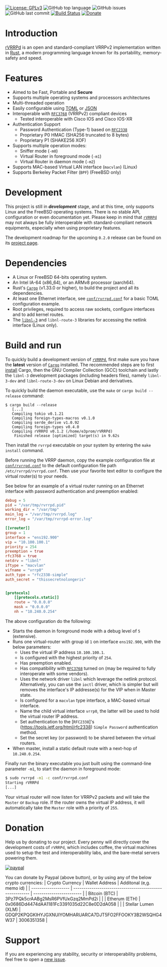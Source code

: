 [![License: GPLv3](https://img.shields.io/badge/License-GPLv3-blue.svg)](https://github.com/e3prom/rVRRPd/blob/master/LICENSE)
![GitHub top language](https://img.shields.io/github/languages/top/e3prom/rvrrpd.svg)
![GitHub issues](https://img.shields.io/github/issues/e3prom/rvrrpd.svg)
![GitHub last commit](https://img.shields.io/github/last-commit/e3prom/rvrrpd.svg)
[![Build Status](https://travis-ci.org/e3prom/rVRRPd.svg?branch=master)](https://travis-ci.org/e3prom/rVRRPd)
[![Donate](https://img.shields.io/badge/Donate-PayPal-green.svg)](https://www.paypal.com/cgi-bin/webscr?cmd=_s-xclick&hosted_button_id=TWE8MESRMWRG8)

# Introduction
[rVRRPd](https://github.com/e3prom/rVRRPd) is an open and standard-compliant VRRPv2 implementation written in [Rust](https://www.rust-lang.org/), a modern programming language known for its portability, memory-safety and speed.

# Features
 * Aimed to be Fast, Portable and **Secure**
 * Supports multiple operating systems and processors architectures
 * Multi-threaded operation
 * Easily configurable using [TOML](https://github.com/toml-lang/toml) or [JSON](https://www.json.org/)
 * Interoperable with [`RFC3768`](https://tools.ietf.org/html/rfc3768) (VRRPv2) compliant devices
   * Tested interoperable with Cisco IOS and Cisco IOS-XR
 * Authentication Support
   * Password Authentication (Type-1) based on [`RFC2338`](https://tools.ietf.org/html/rfc2338)
   * Proprietary P0 HMAC (SHA256 truncated to 8 bytes)
   * Proprietary P1 (SHAKE256 XOF)
 * Supports multiple operation modes:
   * Sniffer mode (`-m0`)
   * Virtual Router in foreground mode (`-m1`)
   * Virtual Router in daemon mode (`-m2`)
 * Supports MAC-based Virtual LAN interface (`macvlan`) (Linux)
 * Supports Berkeley Packet Filter (`BPF`) (FreeBSD only)

# Development
This project is still in **_development_** stage, and at this time, only supports Linux and the FreeBSD operating systems. There is no stable API, configuration or even documentation yet. Please keep in mind that [`rVRRPd`](https://github.com/e3prom/rVRRPd) may not always be fully interoperable with standard-compliant network equipments, especially when using proprietary features.

The development roadmap for the upcoming `0.2.0` release can be found on its [project page](https://github.com/e3prom/rVRRPd/projects/2).

# Dependencies
 * A Linux or FreeBSD 64-bits operating system.
 * An Intel IA-64 (x86_64), or an ARMv8 processor (aarch64).
 * Rust's [`Cargo`](https://doc.rust-lang.org/cargo/) (v1.33.0 or higher), to build the project and all its dependencies.
 * At least one Ethernet interface, see [`conf/rvrrpd.conf`](conf/rvrrpd.conf) for a basic TOML configuration example.
 * Root privileges, required to access raw sockets, configure interfaces and to add kernel routes.
 * The [`libnl-3`](https://www.infradead.org/~tgr/libnl/) and `libnl-route-3` libraries for accessing the netlink interface (Linux only).

# Build and run
To quickly build a development version of [`rVRRPd`](https://github.com/e3prom/rVRRPd), first make sure you have the **latest** version of [`Cargo`](https://doc.rust-lang.org/cargo/) installed. The recommended steps are to first [install](https://doc.rust-lang.org/cargo/getting-started/installation.html) Cargo, then the GNU Compiler Collection (GCC) toolchain and lastly the `libnl-3` development packages (including headers files), namely `libnl-3-dev` and `libnl-route-3-dev` on Linux Debian and derivatives.

To quickly build the daemon executable, use the `make` or `cargo build --release` command:
```console
$ cargo build --release
   [...]
   Compiling tokio v0.1.21
   Compiling foreign-types-macros v0.1.0
   Compiling serde_derive v1.0.92
   Compiling foreign-types v0.4.0
   Compiling rVRRPd v0.1.2 (/home/e3prom/rVRRPd)
    Finished release [optimized] target(s) in 9.62s
```

Then install the `rvrrpd` executable on your system by entering the `make install` command.

Before running the VRRP daemon, copy the example configuration file at [`conf/rvrrpd.conf`](conf/rvrrpd.conf) to the default configuration file path `/etc/rvrrpd/rvrrpd.conf`. Then use your favorite text editor to configure the virtual router(s) to your needs.

See below for an example of a virtual router running on an Ethernet interface with password authentication and preemption enabled:
```TOML
debug = 5
pid = "/var/tmp/rvrrpd.pid"
working_dir = "/var/tmp"
main_log = "/var/tmp/rvrrpd.log"
error_log = "/var/tmp/rvrrpd-error.log"

[[vrouter]]
group = 1
interface = "ens192.900"
vip = "10.100.100.1"
priority = 254
preemption = true
rfc3768 = true
netdrv = "libnl"
iftype = "macvlan"
vifname = "vrrp0"
auth_type = "rfc2338-simple"
auth_secret = "thissecretnolongeris"


[protocols]
    [[protocols.static]]
    route = "0.0.0.0"
    mask = "0.0.0.0"
    nh = "10.240.0.254"
```

The above configuration do the following:
 * Starts the daemon in foreground mode with a debug level of `5` (extensive).
 * Runs one virtual-router with group id `1` on interface `ens192.900`, with the below parameters:
   * Uses the virtual IP address `10.100.100.1`.
   * Is configured with the highest priority of `254`.
   * Has preemption enabled.
   * Has compatibility with [`RFC3768`](https://tools.ietf.org/html/rfc3768) turned on (may be required to fully interoperate with some vendors).
   * Uses the network driver `libnl` which leverage the netlink protocol. Alternatively, you can use the `ioctl` driver, which is simpler but will removes the interface's IP addresse(s) for the VIP when in Master state.
   * Is configured for a `macvlan` type interface, a MAC-based virtual interface.
   * Name the child virtual interface `vrrp0`, the latter will be used to hold the virtual router IP address.
   * Set authentication to the [`RFC2338`]'s (https://tools.ietf.org/html/rfc2338) `Simple Password` authentication method.
   * Set the secret key (or password) to be shared between the virtual routers.
* When master, install a static default route with a next-hop of `10.240.0.254`.

Finally run the binary executable you just built using the command-line parameter `-m1`, to start the daemon in foreground mode:
```bash
$ sudo rvrrpd -m1 -c conf/rvrrpd.conf
Starting rVRRPd
[...]
```

Your virtual router will now listen for VRRPv2 packets and will take the `Master` or `Backup` role. If the router owns the virtual IP address, it will automatically take the `Master` role with a priority of `255`.

# Donation
Help us by donating to our project. Every penny will directly cover the development costs of `rVRRPd`, which includes coffee, the virtual machines used to setup the test and interoperability labs, and the bare-metal servers powering them.

[![paypal](https://www.paypalobjects.com/en_US/i/btn/btn_donateCC_LG.gif)](https://www.paypal.com/cgi-bin/webscr?cmd=_s-xclick&hosted_button_id=TWE8MESRMWRG8)

You can donate by Paypal (above button), or by using any of the below crypto currencies:
| Crypto Currency     | Wallet Address                                           | Additonal (e,g. memo id) |
| ------------------- | -------------------------------------------------------- | ------------------------ |
| Bitcoin (BTC)       | 3Pz7PQk5crAABg2MsR6PVfUxGzq2MmPd2i                       |                          |
| Etherum (ETH)       | 0x0686Dd4474dAA1181Fc3391035d22C8e0D2dA058               |                          |
| Stellar Lumen (XLM) | GDQP2KPQGKIHYJGXNUIYOMHARUARCA7DJT5FO2FFOOKY3B2WSQHG4W37 | 3006351358               |


# Support
If you are experiencing any stability, security or interoperability problems, feel free to open a [new issue](https://github.com/e3prom/rVRRPd/issues/new).
